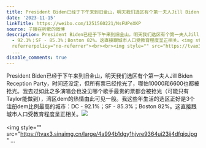 ```yaml
---
title: President Biden已经于下午来到旧金山，明天我们选区有个第一夫人Jill Biden Reception Party，时间还没定，但所有票已经抢光了，哪怕10000和6600也都被抢光。我...
date: '2023-11-15'
linkTitle: https://weibo.com/1251560221/NsFUPeXKP
source: 子陵在听歌的微博
description: President Biden已经于下午来到旧金山，明天我们选区有个第一夫人Jill Biden Reception Party，时间还没定，但所有票已经抢光了，哪怕10000和6600也都被抢光。我去过如此之多演唱会也没见哪个歌手最贵的票都会被抢光（可能只有Taylor能做到），湾区dem的热情由此可见一般。我这些年生活的选区正好是3个注册dem比例最高的城市：DC
  - 92.1%；SF - 85.3%；Boston 82%。这直接跟城市人口受教育程度呈正相关。<img style="" src="https://tvax2.sinaimg.cn/large/4a994b1dgy1hjvr0th2zij22lp4dfh6j.jpg"
  referrerpolicy="no-referrer"><br><br><img style="" src="https://tvax3.sinaimg.cn/large/4a994b1dgy1hjvre9364uj23jj4dfqiq.jpg"
  ...
disable_comments: true
---
```

President Biden已经于下午来到旧金山，明天我们选区有个第一夫人Jill Biden Reception Party，时间还没定，但所有票已经抢光了，哪怕10000和6600也都被抢光。我去过如此之多演唱会也没见哪个歌手最贵的票都会被抢光（可能只有Taylor能做到），湾区dem的热情由此可见一般。我这些年生活的选区正好是3个注册dem比例最高的城市：DC - 92.1%；SF - 85.3%；Boston 82%。这直接跟城市人口受教育程度呈正相关。<img style="" src="https://tvax2.sinaimg.cn/large/4a994b1dgy1hjvr0th2zij22lp4dfh6j.jpg" referrerpolicy="no-referrer"><br><br><img style="" src="https://tvax3.sinaimg.cn/large/4a994b1dgy1hjvre9364uj23jj4dfqiq.jpg" ...